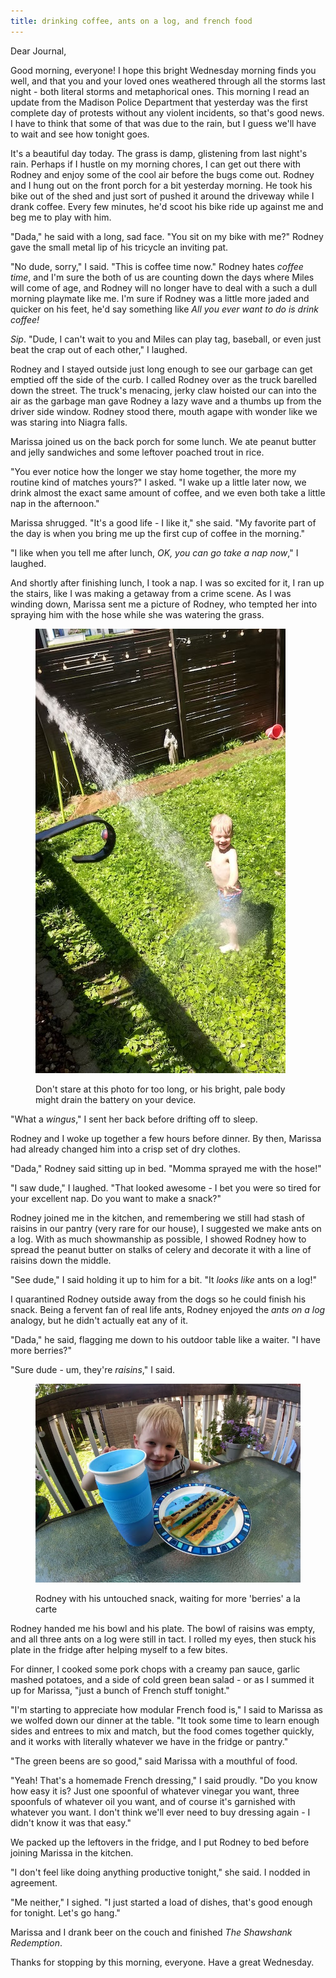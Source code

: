```yaml
---
title: drinking coffee, ants on a log, and french food
---
```


Dear Journal,

Good morning, everyone!  I hope this bright Wednesday morning finds
you well, and that you and your loved ones weathered through all the
storms last night - both literal storms and metaphorical ones.  This
morning I read an update from the Madison Police Department that
yesterday was the first complete day of protests without any violent
incidents, so that's good news.  I have to think that some of that was
due to the rain, but I guess we'll have to wait and see how tonight
goes.

It's a beautiful day today.  The grass is damp, glistening from last
night's rain.  Perhaps if I hustle on my morning chores, I can get out
there with Rodney and enjoy some of the cool air before the bugs come
out.  Rodney and I hung out on the front porch for a bit yesterday
morning.  He took his bike out of the shed and just sort of pushed it
around the driveway while I drank coffee.  Every few minutes, he'd
scoot his bike ride up against me and beg me to play with him.

"Dada," he said with a long, sad face.  "You sit on my bike with me?"
Rodney gave the small metal lip of his tricycle an inviting pat.

"No dude, sorry," I said.  "This is coffee time now."  Rodney hates
_coffee time_, and I'm sure the both of us are counting down the days
where Miles will come of age, and Rodney will no longer have to deal
with a such a dull morning playmate like me.  I'm sure if Rodney was a
little more jaded and quicker on his feet, he'd say something like
_All you ever want to do is drink coffee!_

_Sip_.  "Dude, I can't wait to you and Miles can play tag, baseball,
or even just beat the crap out of each other," I laughed.

Rodney and I stayed outside just long enough to see our garbage can
get emptied off the side of the curb.  I called Rodney over as the
truck barelled down the street.  The truck's menacing, jerky claw
hoisted our can into the air as the garbage man gave Rodney a lazy
wave and a thumbs up from the driver side window.  Rodney stood there,
mouth agape with wonder like we was staring into Niagra falls.

Marissa joined us on the back porch for some lunch.  We ate peanut
butter and jelly sandwiches and some leftover poached trout in rice.

"You ever notice how the longer we stay home together, the more my
routine kind of matches yours?" I asked.  "I wake up a little later
now, we drink almost the exact same amount of coffee, and we even both
take a little nap in the afternoon."

Marissa shrugged.  "It's a good life - I like it," she said.  "My
favorite part of the day is when you bring me up the first cup of
coffee in the morning."

"I like when you tell me after lunch, _OK, you can go take a nap
now_," I laughed.

And shortly after finishing lunch, I took a nap.  I was so excited for
it, I ran up the stairs, like I was making a getaway from a crime
scene.  As I was winding down, Marissa sent me a picture of Rodney,
who tempted her into spraying him with the hose while she was
watering the grass.

<figure>
  <a href="/images/sprayed-with-the-hose.jpg">
    <img alt="sprayed with the hose" src="/images/sprayed-with-the-hose.jpg"/>
  </a>
  <figcaption>
    <p>Don't stare at this photo for too long, or his bright, pale
body might drain the battery on your device.</p>
  </figcaption>
</figure>

"What a _wingus_," I sent her back before drifting off to sleep.

Rodney and I woke up together a few hours before dinner.  By then,
Marissa had already changed him into a crisp set of dry clothes.

"Dada," Rodney said sitting up in bed.  "Momma sprayed me with the
hose!"

"I saw dude," I laughed.  "That looked awesome - I bet you were so
tired for your excellent nap.  Do you want to make a snack?"

Rodney joined me in the kitchen, and remembering we still had stash of
raisins in our pantry (very rare for our house), I suggested we make
ants on a log.  With as much showmanship as possible, I showed Rodney
how to spread the peanut butter on stalks of celery and decorate it
with a line of raisins down the middle.

"See dude," I said holding it up to him for a bit.  "It _looks like_
ants on a log!"

I quarantined Rodney outside away from the dogs so he could finish his
snack.  Being a fervent fan of real life ants, Rodney enjoyed the
_ants on a log_ analogy, but he didn't actually eat any of it.

"Dada," he said, flagging me down to his outdoor table like a waiter.
"I have more berries?"

"Sure dude - um, they're _raisins_," I said.

<figure>
  <a href="/images/ants-on-a-log.jpg">
    <img alt="ants on a log" src="/images/ants-on-a-log.jpg"/>
  </a>
  <figcaption>
    <p>Rodney with his untouched snack, waiting for more 'berries' a
la carte</p>
  </figcaption>
</figure>

Rodney handed me his bowl and his plate.  The bowl of raisins was
empty, and all three ants on a log were still in tact.  I rolled my
eyes, then stuck his plate in the fridge after helping myself to a few
bites.

For dinner, I cooked some pork chops with a creamy pan sauce, garlic
mashed potatoes, and a side of cold green bean salad - or as I summed
it up for Marissa, "just a bunch of French stuff tonight."

"I'm starting to appreciate how modular French food is," I said to
Marissa as we wolfed down our dinner at the table.  "It took some time
to learn enough sides and entrees to mix and match, but the food comes
together quickly, and it works with literally whatever we have in the
fridge or pantry."

"The green beens are so good," said Marissa with a mouthful of food.

"Yeah!  That's a homemade French dressing," I said proudly.  "Do you
know how easy it is?  Just one spoonful of whatever vinegar you want,
three spoonfuls of whatever oil you want, and of course it's garnished
with whatever you want.  I don't think we'll ever need to buy dressing
again - I didn't know it was that easy."

We packed up the leftovers in the fridge, and I put Rodney to bed
before joining Marissa in the kitchen.

"I don't feel like doing anything productive tonight," she said.  I
nodded in agreement.

"Me neither," I sighed.  "I just started a load of dishes, that's good
enough for tonight.  Let's go hang."

Marissa and I drank beer on the couch and finished _The Shawshank
Redemption_.

Thanks for stopping by this morning, everyone.  Have a great
Wednesday.
